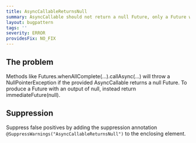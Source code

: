 ```yaml
---
title: AsyncCallableReturnsNull
summary: AsyncCallable should not return a null Future, only a Future whose result is null.
layout: bugpattern
tags: ''
severity: ERROR
providesFix: NO_FIX
---
```


<!--
*** AUTO-GENERATED, DO NOT MODIFY ***
To make changes, edit the @BugPattern annotation or the explanation in docs/bugpattern.
-->

## The problem
Methods like Futures.whenAllComplete(...).callAsync(...) will throw a NullPointerException if the provided AsyncCallable returns a null Future. To produce a Future with an output of null, instead return immediateFuture(null).

## Suppression
Suppress false positives by adding the suppression annotation `@SuppressWarnings("AsyncCallableReturnsNull")` to the enclosing element.
